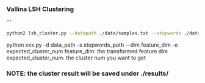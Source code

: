 ### Vallina LSH Clustering
'''
```bash
python2 lsh_cluster.py --datapath ./data/samples.txt --stopwords ./data/stopwords.txt --dim 200 --expected 28
```
python xxx.py -d data_path -s stopwords_path --dim feature_dim -e expected_cluster_num
 feature_dim:  the transformed feature dim
 expected_cluster_num: the cluster num you want to get
### NOTE: the cluster result will be saved under ./results/
